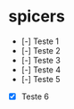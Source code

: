 # spicers

- [-] Teste 1  
- [-] Teste 2  
- [-] Teste 3  
- [-] Teste 4  
- [-] Teste 5  
- [x] Teste 6  
